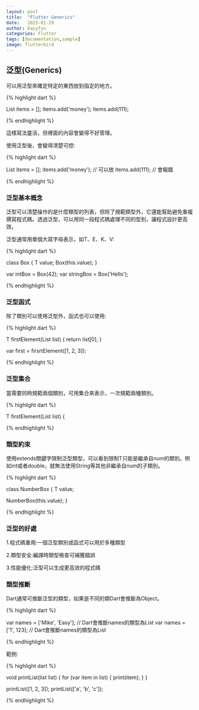 ```yaml
---
layout: post
title:  "Flutter Generics"
date:   2025-01-29
author: Easyfun
categories: Flutter
tags: [documentation,sample]
image: flutterbird
---
```


## 泛型(Generics)

可以用泛型來確定特定的東西放到指定的地方。

{% highlight dart %}

List items = [];
items.add('money');
items.add(111);

{% endhighlight %}

這樣寫法靈活，但裡面的內容會變得不好管理。

使用泛型後，會變得清楚可控:

{% highlight dart %}

List<String> items = [];
items.add('money');  // 可以放
items.add(111); // 會報錯

{% endhighlight %}

### 泛型基本概念

泛型可以清楚操作的是什麼類型的列表，但除了規範類型外，它還能幫助避免重複撰寫程式碼。透過泛型，可以用同一段程式碼處理不同的型別，讓程式設計更高效。

泛型通常用單個大寫字母表示，如T、E、K、V:


{% highlight dart %}

class Box<T> {
  T value;
  Box(this.value);
}

var intBox = Box<int>(42);
var stringBox = Box<String>('Hello');

{% endhighlight %}

### 泛型函式

除了類別可以使用泛型外，函式也可以使用:

{% highlight dart %}

T firstElement<T>(List<T> list) {
  return list[0];
}

var first = firsrtElement<int>([1, 2, 3]);

{% endhighlight %}

### 泛型集合

當需要同時規範兩個類別，可用集合來表示，一次規範兩種類別。

{% highlight dart %}

T firstElement<T>(List<T> list) {

{% endhighlight %}

### 類型約束

使用extends關鍵字限制泛型類型，可以看到限制T只能是繼承自num的類別。例如int或者double，就無法使用String等其他非繼承自num的子類別。

{% highlight dart %}

class NumberBox<T extends num> {
  T value;

  NumberBox(this.value);
}

{% endhighlight %}

### 泛型的好處

1.程式碼重用:一個泛型類別或函式可以用於多種類型

2.類型安全:編譯時類型檢查可補獲錯誤

3.性能優化:泛型可以生成更高效的程式碼

### 類型推斷

Dart通常可推斷泛型的類型，如果是不同的類Dart會推斷為Object。

{% highlight dart %}

var names = ['Mike', 'Easy']; // Dart會推斷names的類型為List<String>
var names = ['1', 123];       // Dart會推斷names的類型為List<Object>

{% endhighlight %}

範例:


{% highlight dart %}

void printList<T>(list<T> list) {
  for (var item in list) {
    print(item);
  }
}

printList<int>([1, 2, 3]);
printList<String>(['a', 'b', 'c']);

{% endhighlight %}


